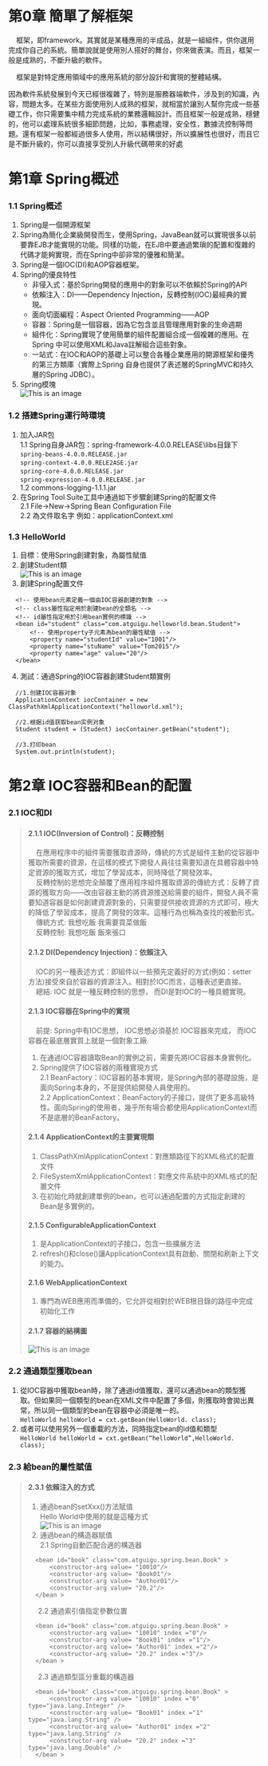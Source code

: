 # 第0章	簡單了解框架
&nbsp;&nbsp;&nbsp;&nbsp;框架，即framework。其實就是某種應用的半成品，就是一組組件，供你選用完成你自己的系統。簡單說就是使用別人搭好的舞台，你來做表演。而且，框架一般是成熟的，不斷升級的軟件。  

&nbsp;&nbsp;&nbsp;&nbsp;框架是對特定應用領域中的應用系統的部分設計和實現的整體結構。  

因為軟件系統發展到今天已經很複雜了，特別是服務器端軟件，涉及到的知識，內容，問題太多。在某些方面使用別人成熟的框架，就相當於讓別人幫你完成一些基礎工作，你只需要集中精力完成系統的業務邏輯設計。而且框架一般是成熟，穩健的，他可以處理系統很多細節問題，比如，事務處理，安全性，數據流控制等問題。還有框架一般都經過很多人使用，所以結構很好，所以擴展性也很好，而且它是不斷升級的，你可以直接享受別人升級代碼帶來的好處
    
# 第1章	Spring概述

### 1.1 Spring概述
  1. Spring是一個開源框架    
  2. Spring為簡化企業級開發而生，使用Spring，JavaBean就可以實現很多以前要靠EJB才能實現的功能。同樣的功能，在EJB中要通過繁瑣的配置和復雜的代碼才能夠實現，而在Spring中卻非常的優雅和簡潔。
  3. Spring是一個IOC(DI)和AOP容器框架。
  4. Spring的優良特性
		- 非侵入式：基於Spring開發的應用中的對象可以不依賴於Spring的API
		- 依賴注入：DI——Dependency Injection，反轉控制(IOC)最經典的實現。
		- 面向切面編程：Aspect Oriented Programming——AOP
		- 容器：Spring是一個容器，因為它包含並且管理應用對象的生命週期
		- 組件化：Spring實現了使用簡單的組件配置組合成一個複雜的應用。在 Spring 中可以使用XML和Java註解組合這些對象。
		- 一站式：在IOC和AOP的基礎上可以整合各種企業應用的開源框架和優秀的第三方類庫（實際上Spring 自身也提供了表述層的SpringMVC和持久層的Spring JDBC）。
  5. Spring模塊  
  ![This is an image](./img/Spring模塊.png)
	
### 1.2 搭建Spring運行時環境
  1. 加入JAR包  
		1.1 Spring自身JAR包：spring-framework-4.0.0.RELEASE\libs目錄下  
		`spring-beans-4.0.0.RELEASE.jar`    
		`spring-context-4.0.0.RELE2ASE.jar`  
		`spring-core-4.0.0.RELEASE.jar`  
		`spring-expression-4.0.0.RELEASE.jar`  
		1.2 commons-logging-1.1.1.jar
  2. 在Spring Tool Suite工具中通過如下步驟創建Spring的配置文件  
		2.1 File->New->Spring Bean Configuration File  
		2.2 為文件取名字 例如：applicationContext.xml
		
### 1.3 HelloWorld
  1. 目標：使用Spring創建對象，為屬性賦值
  2. 創建Student類  
  ![This is an image](./img/創建Student類.png)
  3. 創建Spring配置文件  
  ```
	<!-- 使用bean元素定義一個由IOC容器創建的對象 -->
	<!-- class屬性指定用於創建bean的全類名 -->
	<!-- id屬性指定用於引用bean實例的標識 -->
	<bean id="student" class="com.atguigu.helloworld.bean.Student">
		<!-- 使用property子元素為bean的屬性賦值 -->
		<property name="studentId" value="1001"/>
		<property name="stuName" value="Tom2015"/>
		<property name="age" value="20"/>
	</bean>
  ```
  4. 測試：通過Spring的IOC容器創建Student類實例  
  ```
	//1.创建IOC容器对象
	ApplicationContext iocContainer = new ClassPathXmlApplicationContext("helloworld.xml");
	
	//2.根据id值获取bean实例对象
	Student student = (Student) iocContainer.getBean("student");
	
	//3.打印bean
	System.out.println(student);
  ```
	  
# 第2章 IOC容器和Bean的配置
	  
### 2.1 IOC和DI
>#### 2.1.1 IOC(Inversion of Control)：反轉控制  
>&nbsp;&nbsp;&nbsp;&nbsp;在應用程序中的組件需要獲取資源時，傳統的方式是組件主動的從容器中獲取所需要的資源，在這樣的模式下開發人員往往需要知道在具體容器中特定資源的獲取方式，增加了學習成本，同時降低了開發效率。  
>&nbsp;&nbsp;&nbsp;&nbsp;反轉控制的思想完全顛覆了應用程序組件獲取資源的傳統方式：反轉了資源的獲取方向——改由容器主動的將資源推送給需要的組件，開發人員不需要知道容器是如何創建資源對象的，只需要提供接收資源的方式即可，極大的降低了學習成本，提高了開發的效率。這種行為也稱為查找的被動形式。  
>&nbsp;&nbsp;&nbsp;&nbsp;傳統方式:   我想吃飯    我需要買菜做飯  
>&nbsp;&nbsp;&nbsp;&nbsp;反轉控制:   我想吃飯    飯來張口
>#### 2.1.2 DI(Dependency Injection)：依賴注入
>&nbsp;&nbsp;&nbsp;&nbsp;IOC的另一種表述方式：即組件以一些預先定義好的方式(例如：setter 方法)接受來自於容器的資源注入。相對於IOC而言，這種表述更直接。  
>&nbsp;&nbsp;&nbsp;&nbsp;總結: IOC 就是一種反轉控制的思想， 而DI是對IOC的一種具體實現。
>#### 2.1.3 IOC容器在Spring中的實現
>&nbsp;&nbsp;&nbsp;&nbsp;前提:  Spring中有IOC思想，  IOC思想必須基於 IOC容器來完成， 而IOC容器在最底層實質上就是一個對象工廠.  
>1. 在通過IOC容器讀取Bean的實例之前，需要先將IOC容器本身實例化。  
>2. Spring提供了IOC容器的兩種實現方式  
>		2.1 BeanFactory：IOC容器的基本實現，是Spring內部的基礎設施，是面向Spring本身的，不是提供給開發人員使用的。  
>		2.2 ApplicationContext：BeanFactory的子接口，提供了更多高級特性。面向Spring的使用者，幾乎所有場合都使用ApplicationContext而不是底層的BeanFactory。
>#### 2.1.4 ApplicationContext的主要實現類
>1. ClassPathXmlApplicationContext：對應類路徑下的XML格式的配置文件
>2. FileSystemXmlApplicationContext：對應文件系統中的XML格式的配置文件
>3. 在初始化時就創建單例的bean，也可以通過配置的方式指定創建的Bean是多實例的。
>#### 2.1.5 ConfigurableApplicationContext
>1. 是ApplicationContext的子接口，包含一些擴展方法
>2. refresh()和close()讓ApplicationContext具有啟動、關閉和刷新上下文的能力。
>#### 2.1.6 WebApplicationContext
>1. 專門為WEB應用而準備的，它允許從相對於WEB根目錄的路徑中完成初始化工作
>#### 2.1.7 容器的結構圖  
>![This is an image](./img/容器的結構圖.png)

### 2.2 通過類型獲取bean
1. 從IOC容器中獲取bean時，除了通過id值獲取，還可以通過bean的類型獲取。但如果同一個類型的bean在XML文件中配置了多個，則獲取時會拋出異常，所以同一個類型的bean在容器中必須是唯一的。  
`HelloWorld helloWorld = cxt.getBean(HelloWorld. class);`
2. 或者可以使用另外一個重載的方法，同時指定bean的id值和類型  
`HelloWorld helloWorld = cxt.getBean(“helloWorld”,HelloWorld. class);`

### 2.3 給bean的屬性賦值
>#### 2.3.1 依賴注入的方式
>1. 通過bean的setXxx()方法賦值  
>Hello World中使用的就是這種方式  
>![This is an image](./img/setXxx方法賦值.png)
>2. 通過bean的構造器賦值  
>		2.1 Spring自動匹配合適的構造器  
>```
>	<bean id="book" class="com.atguigu.spring.bean.Book" >
>		<constructor-arg value= "10010"/>
>		<constructor-arg value= "Book01"/>
>		<constructor-arg value= "Author01"/>
>		<constructor-arg value= "20.2"/>
>	</bean >
>```
>&nbsp;&nbsp;&nbsp;&nbsp;
>		2.2 通過索引值指定參數位置  
>```
>	<bean id="book" class="com.atguigu.spring.bean.Book" >
>		<constructor-arg value= "10010" index ="0"/>
>		<constructor-arg value= "Book01" index ="1"/>
>		<constructor-arg value= "Author01" index ="2"/>
>		<constructor-arg value= "20.2" index ="3"/>
>	</bean >
>```
>&nbsp;&nbsp;&nbsp;&nbsp;
>		2.3 通過類型區分重載的構造器  
>```
>	<bean id="book" class="com.atguigu.spring.bean.Book" >
>		<constructor-arg value= "10010" index ="0" type="java.lang.Integer" />
>		<constructor-arg value= "Book01" index ="1" type="java.lang.String" />
>		<constructor-arg value= "Author01" index ="2" type="java.lang.String" />
>		<constructor-arg value= "20.2" index ="3" type="java.lang.Double" />
>	</bean >
>```